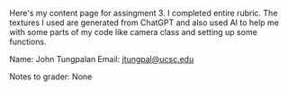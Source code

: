 Here's my content page for assingment 3. I completed entire rubric. The textures I used are generated from ChatGPT and also used AI to help me with some parts of my code like camera class and setting up some functions. 

Name: John Tungpalan Email: jtungpal@ucsc.edu

Notes to grader:
None